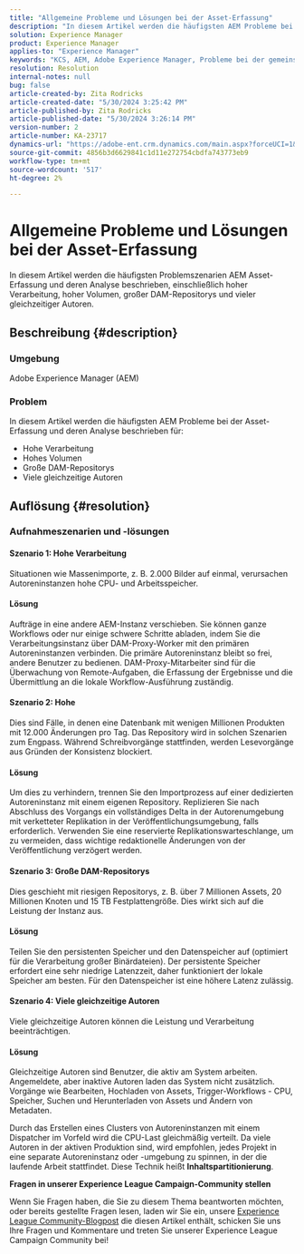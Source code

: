 ```yaml
---
title: "Allgemeine Probleme und Lösungen bei der Asset-Erfassung"
description: "In diesem Artikel werden die häufigsten AEM Probleme bei der Asset-Erfassung und deren Analyse beschrieben."
solution: Experience Manager
product: Experience Manager
applies-to: "Experience Manager"
keywords: "KCS, AEM, Adobe Experience Manager, Probleme bei der gemeinsamen Asset-Erfassung, Lösungen, Fehlerbehebung, Inhaltspartitionierung, hohe Verarbeitung, große DAM-Repositorys, viele gleichzeitige Autoren"
resolution: Resolution
internal-notes: null
bug: false
article-created-by: Zita Rodricks
article-created-date: "5/30/2024 3:25:42 PM"
article-published-by: Zita Rodricks
article-published-date: "5/30/2024 3:26:14 PM"
version-number: 2
article-number: KA-23717
dynamics-url: "https://adobe-ent.crm.dynamics.com/main.aspx?forceUCI=1&pagetype=entityrecord&etn=knowledgearticle&id=58b09edd-981e-ef11-840a-000d3a372703"
source-git-commit: 4856b3d6629841c1d11e272754cbdfa743773eb9
workflow-type: tm+mt
source-wordcount: '517'
ht-degree: 2%

---
```


# Allgemeine Probleme und Lösungen bei der Asset-Erfassung


In diesem Artikel werden die häufigsten Problemszenarien AEM Asset-Erfassung und deren Analyse beschrieben, einschließlich hoher Verarbeitung, hoher Volumen, großer DAM-Repositorys und vieler gleichzeitiger Autoren.

## Beschreibung {#description}


### Umgebung

Adobe Experience Manager (AEM)

### Problem

In diesem Artikel werden die häufigsten AEM Probleme bei der Asset-Erfassung und deren Analyse beschrieben für:

- Hohe Verarbeitung
- Hohes Volumen
- Große DAM-Repositorys
- Viele gleichzeitige Autoren



## Auflösung {#resolution}


### Aufnahmeszenarien und -lösungen

#### Szenario 1: Hohe Verarbeitung

Situationen wie Massenimporte, z. B. 2.000 Bilder auf einmal, verursachen Autoreninstanzen hohe CPU- und Arbeitsspeicher.

#### Lösung

Aufträge in eine andere AEM-Instanz verschieben. Sie können ganze Workflows oder nur einige schwere Schritte abladen, indem Sie die Verarbeitungsinstanz über DAM-Proxy-Worker mit den primären Autoreninstanzen verbinden. Die primäre Autoreninstanz bleibt so frei, andere Benutzer zu bedienen. DAM-Proxy-Mitarbeiter sind für die Überwachung von Remote-Aufgaben, die Erfassung der Ergebnisse und die Übermittlung an die lokale Workflow-Ausführung zuständig.

#### Szenario 2: Hohe &#x200B;

Dies sind Fälle, in denen eine Datenbank mit wenigen Millionen Produkten mit 12.000 Änderungen pro Tag. Das Repository wird in solchen Szenarien zum Engpass. Während Schreibvorgänge stattfinden, werden Lesevorgänge aus Gründen der Konsistenz blockiert.

#### Lösung

Um dies zu verhindern, trennen Sie den Importprozess auf einer dedizierten Autoreninstanz mit einem eigenen Repository. Replizieren Sie nach Abschluss des Vorgangs ein vollständiges Delta in der Autorenumgebung mit verketteter Replikation in der Veröffentlichungsumgebung, falls erforderlich. Verwenden Sie eine reservierte Replikationswarteschlange, um zu vermeiden, dass wichtige redaktionelle Änderungen von der Veröffentlichung verzögert werden.

#### Szenario 3: Große DAM-Repositorys

Dies geschieht mit riesigen Repositorys, z. B. über 7 Millionen Assets, 20 Millionen Knoten und 15 TB Festplattengröße. Dies wirkt sich auf die Leistung der Instanz aus.

#### Lösung

Teilen Sie den persistenten Speicher und den Datenspeicher auf (optimiert für die Verarbeitung großer Binärdateien). Der persistente Speicher erfordert eine sehr niedrige Latenzzeit, daher funktioniert der lokale Speicher am besten. Für den Datenspeicher ist eine höhere Latenz zulässig.

#### Szenario 4: Viele gleichzeitige Autoren

Viele gleichzeitige Autoren können die Leistung und Verarbeitung beeinträchtigen.

#### Lösung

Gleichzeitige Autoren sind Benutzer, die aktiv am System arbeiten. Angemeldete, aber inaktive Autoren laden das System nicht zusätzlich. Vorgänge wie Bearbeiten, Hochladen von Assets, Trigger-Workflows - CPU, Speicher, Suchen und Herunterladen von Assets und Ändern von Metadaten.

Durch das Erstellen eines Clusters von Autoreninstanzen mit einem Dispatcher im Vorfeld wird die CPU-Last gleichmäßig verteilt. Da viele Autoren in der aktiven Produktion sind, wird empfohlen, jedes Projekt in eine separate Autoreninstanz oder -umgebung zu spinnen, in der die laufende Arbeit stattfindet. Diese Technik heißt <b>Inhaltspartitionierung</b>.





<b>Fragen in unserer Experience League Campaign-Community stellen</b>

Wenn Sie Fragen haben, die Sie zu diesem Thema beantworten möchten, oder bereits gestellte Fragen lesen, laden wir Sie ein, unsere [Experience League Community-Blogpost](https://experienceleaguecommunities.adobe.com/t5/adobe-experience-manager-blogs/introducing-top-kcs-articles-curated-for-your-aem/ba-p/672734#M1180) die diesen Artikel enthält, schicken Sie uns Ihre Fragen und Kommentare und treten Sie unserer Experience League Campaign Community bei!


